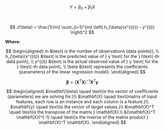 <!--
 Copyright (c) 2024 David Such
 
 This software is released under the MIT License.
 https://opensource.org/licenses/MIT
-->

<!-- Linear Regression hypothesis -->
$$
Y = \beta_0 + \beta_1 X
$$

<br>

<!-- Mean Squared Error (MSE) Cost Function in Linear Regression -->
$$
J(\beta) = \frac{1}{m} \sum_{i=1}^{m} \left( h_{\beta}(x^{(i)}) - y^{(i)} \right)^2 
$$

**Where:**

$$
\begin{aligned}
m &\text{ is the number of observations (data points)}, \\
h_{\beta}(x^{(i)}) &\text{ is the predicted value of } y \text{ for the } i\text{-th data point}, \\
y^{(i)} &\text{ is the actual observed value of } y \text{ for the } i\text{-th data point}, \\
\beta &\text{ represents the coefficients (parameters) of the linear regression model}.
\end{aligned}
$$

<!-- Normal Equation used to train Linear Regression -->

$$
\mathbf{\beta} = (\mathbf{X}^T \mathbf{X})^{-1} \mathbf{X}^T \mathbf{y}
$$

$$
\begin{aligned}
&\mathbf{\beta} \quad \text{is the vector of coefficients (parameters) we are solving for.}\\
&\mathbf{X} \quad \text{matrix of input features, each row is an instance and each column is a feature.}\\
&\mathbf{y} \quad \text{is the vector of target values.}\\
&\mathbf{X}^T \quad \text{is the transpose of the matrix } \mathbf{X}.\\
&(\mathbf{X}^T \mathbf{X})^{-1} \quad \text{is the inverse of the matrix product } \mathbf{X}^T \mathbf{X}.
\end{aligned}
$$